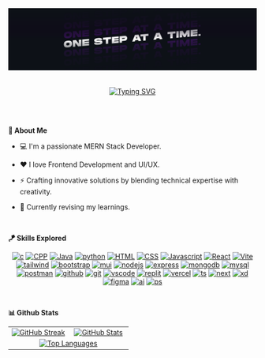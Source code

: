 <!-- <div align="center"><img  src="./assets/YOU.png" alt="Hello, YOU"/></div> -->
<div align="center"><img  src="./assets/linkedin-banner.png"/></div>

<br/>

<!-- <div align="center">I am <s><i>Joe</i></s> <b>Jay</b> 😁👍</div> -->

<div align="center">

[![Typing SVG](https://readme-typing-svg.herokuapp.com?font=Climate+Crisis&pause=1000&color=7fff00&center=true&vCenter=true&random=true&width=500&lines=HELLO+THERE!+I+AM+JAYRAJ;FULL+STACK+WEB+DEVELOPER;UI/UX+ENTHUSIAST)](https://github.com/jayrajgb)

</div>

<!-- <br/> -->

<div align="center">
    <a href="https://jayraj-borate.vercel.app/" target="_blank"><img alt="" src="https://img.shields.io/badge/Portfolio-000?style=for-the-badge" style="vertical-align:center" /></a>
    <!-- <a href="/" target="_blank"><img alt="" src="https://img.shields.io/badge/Twitter-000?logo=X&logoColor=ffffff&style=for-the-badge" style="vertical-align:center" /></a> -->
    <a href="https://linkedin.com/in/jayraj-borate-433035232" target="_blank"><img alt="" src="https://img.shields.io/badge/LinkedIn-000?logo=linkedin&logoColor=0A66C2&style=for-the-badge" style="vertical-align:center" /></a>
    <!-- <a href="/" target="_blank"><img alt="" src="https://img.shields.io/badge/Instagram-000?style=for-the-badge&logo=Instagram&logoColor=E4405F" style="vertical-align:center" /></a> -->
</div>

<br/>

**👀 About Me**

- 💻 I'm a passionate MERN Stack Developer.

- ❤️ I love Frontend Development and UI/UX.

- ⚡ Crafting innovative solutions by blending technical expertise with creativity.

- 🌱 Currently revising my learnings.

<!-- - 🤝 *Collaboration > Competition* -->

<br/>

**🪁 Skills Explored**

<div align="center">

[![c](https://skillicons.dev/icons?i=c&perline=3)](https://skillicons.dev)
[![CPP](https://skillicons.dev/icons?i=cpp&perline=3)](https://skillicons.dev)
[![Java](https://skillicons.dev/icons?i=java&perline=3)](https://skillicons.dev)
[![python](https://skillicons.dev/icons?i=python&perline=3)](https://skillicons.dev)
[![HTML](https://skillicons.dev/icons?i=html&perline=3)](https://skillicons.dev)
[![CSS](https://skillicons.dev/icons?i=css&perline=3)](https://skillicons.dev)
[![Javascript](https://skillicons.dev/icons?i=javascript&perline=3)](https://skillicons.dev)
[![React](https://skillicons.dev/icons?i=react&perline=3)](https://skillicons.dev)
[![Vite](https://skillicons.dev/icons?i=vite&perline=3)](https://skillicons.dev)
[![tailwind](https://skillicons.dev/icons?i=tailwind&perline=3)](https://skillicons.dev)
[![bootstrap](https://skillicons.dev/icons?i=bootstrap&perline=3)](https://skillicons.dev)
[![mui](https://skillicons.dev/icons?i=mui&perline=3)](https://skillicons.dev)
[![nodejs](https://skillicons.dev/icons?i=nodejs&perline=3)](https://skillicons.dev)
[![express](https://skillicons.dev/icons?i=express&perline=3)](https://skillicons.dev)
[![mongodb](https://skillicons.dev/icons?i=mongodb&perline=3)](https://skillicons.dev)
[![mysql](https://skillicons.dev/icons?i=mysql&perline=3)](https://skillicons.dev)
[![postman](https://skillicons.dev/icons?i=postman&perline=3)](https://skillicons.dev)
[![github](https://skillicons.dev/icons?i=github&perline=3)](https://skillicons.dev)
[![git](https://skillicons.dev/icons?i=git&perline=3)](https://skillicons.dev)
[![vscode](https://skillicons.dev/icons?i=vscode&perline=3)](https://skillicons.dev)
[![replit](https://skillicons.dev/icons?i=replit&perline=3)](https://skillicons.dev)
[![vercel](https://skillicons.dev/icons?i=vercel&perline=3)](https://skillicons.dev)
[![ts](https://skillicons.dev/icons?i=ts&perline=3)](https://skillicons.dev)
[![next](https://skillicons.dev/icons?i=next&perline=3)](https://skillicons.dev)
[![xd](https://skillicons.dev/icons?i=xd&perline=3)](https://skillicons.dev)
[![figma](https://skillicons.dev/icons?i=figma&perline=3)](https://skillicons.dev)
[![ai](https://skillicons.dev/icons?i=ai&perline=3)](https://skillicons.dev)
[![ps](https://skillicons.dev/icons?i=ps&perline=3)](https://skillicons.dev)

</div>

<br/>

**📊 Github Stats**

<table style="border: 0px solid black !important;">
  <tr style="border: 0px solid black !important;">
    <td align="center" width="50%" style="border: 0px solid black !important;">
      <a href="https://github.com/jayrajgb">
        <img src="https://github-readme-streak-stats-rho-gilt.vercel.app?user=jayrajgb&theme=chartreuse-dark&hide_border=true&card_width=475" alt="GitHub Streak" />
      </a>
    </td>
    <td align="center" width="50%" style="border: 0px solid black !important;">
      <a href="https://github.com/jayrajgb">
        <img src="https://github-readme-stats.vercel.app/api?username=jayrajgb&show_icons=true&include_all_commits=true&theme=chartreuse-dark&hide_border=true&card_width=475" alt="GitHub Stats" />
      </a>
    </td>
  </tr>
  <tr style="border: 0px solid black !important;">
    <td colspan="2" align="center" width="100%" style="border: 0px solid black !important;">
      <a href="https://github.com/jayrajgb">
        <img src="https://github-readme-stats.vercel.app/api/top-langs/?username=jayrajgb&layout=compact&theme=chartreuse-dark&hide_border=true&card_width=400" alt="Top Languages" />
      </a>
    </td>
  </tr>
</table>
